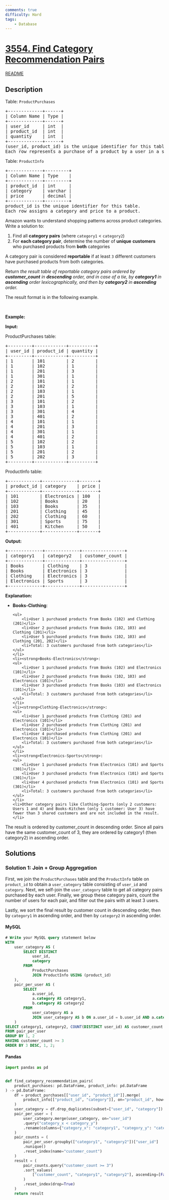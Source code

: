```yaml
---
comments: true
difficulty: Hard
tags:
    - Database
---
```


<!-- problem:start -->

# [3554. Find Category Recommendation Pairs](https://leetcode.com/problems/find-category-recommendation-pairs)

[README](/solution/3500-3599/3554.Find%20Category%20Recommendation%20Pairs/README.md)

## Description

<!-- description:start -->

<p>Table: <code>ProductPurchases</code></p>

<pre>
+-------------+------+
| Column Name | Type | 
+-------------+------+
| user_id     | int  |
| product_id  | int  |
| quantity    | int  |
+-------------+------+
(user_id, product_id) is the unique identifier for this table. 
Each row represents a purchase of a product by a user in a specific quantity.
</pre>

<p>Table: <code>ProductInfo</code></p>

<pre>
+-------------+---------+
| Column Name | Type    | 
+-------------+---------+
| product_id  | int     |
| category    | varchar |
| price       | decimal |
+-------------+---------+
product_id is the unique identifier for this table.
Each row assigns a category and price to a product.
</pre>

<p>Amazon wants to understand shopping patterns across product categories. Write a solution to:</p>

<ol>
	<li>Find all <strong>category pairs</strong> (where <code>category1</code> &lt; <code>category2</code>)</li>
	<li>For <strong>each category pair</strong>, determine the number of <strong>unique</strong> <strong>customers</strong> who purchased products from <strong>both</strong> categories</li>
</ol>

<p>A category pair is considered <strong>reportable</strong> if at least <code>3</code> different customers have purchased products from both categories.</p>

<p>Return <em>the result table of reportable category pairs ordered by <strong>customer_count</strong> in <strong>descending</strong> order, and in case of a tie, by <strong>category1</strong> in <strong>ascending</strong> order lexicographically, and then by <strong>category2</strong> in <strong>ascending</strong> order.</em></p>

<p>The result format is in the following example.</p>

<p>&nbsp;</p>
<p><strong class="example">Example:</strong></p>

<div class="example-block">
<p><strong>Input:</strong></p>

<p>ProductPurchases table:</p>

<pre class="example-io">
+---------+------------+----------+
| user_id | product_id | quantity |
+---------+------------+----------+
| 1       | 101        | 2        |
| 1       | 102        | 1        |
| 1       | 201        | 3        |
| 1       | 301        | 1        |
| 2       | 101        | 1        |
| 2       | 102        | 2        |
| 2       | 103        | 1        |
| 2       | 201        | 5        |
| 3       | 101        | 2        |
| 3       | 103        | 1        |
| 3       | 301        | 4        |
| 3       | 401        | 2        |
| 4       | 101        | 1        |
| 4       | 201        | 3        |
| 4       | 301        | 1        |
| 4       | 401        | 2        |
| 5       | 102        | 2        |
| 5       | 103        | 1        |
| 5       | 201        | 2        |
| 5       | 202        | 3        |
+---------+------------+----------+
</pre>

<p>ProductInfo table:</p>

<pre class="example-io">
+------------+-------------+-------+
| product_id | category    | price |
+------------+-------------+-------+
| 101        | Electronics | 100   |
| 102        | Books       | 20    |
| 103        | Books       | 35    |
| 201        | Clothing    | 45    |
| 202        | Clothing    | 60    |
| 301        | Sports      | 75    |
| 401        | Kitchen     | 50    |
+------------+-------------+-------+
</pre>

<p><strong>Output:</strong></p>

<pre class="example-io">
+-------------+-------------+----------------+
| category1   | category2   | customer_count |
+-------------+-------------+----------------+
| Books       | Clothing    | 3              |
| Books       | Electronics | 3              |
| Clothing    | Electronics | 3              |
| Electronics | Sports      | 3              |
+-------------+-------------+----------------+
</pre>

<p><strong>Explanation:</strong></p>

<ul>
	<li><strong>Books-Clothing</strong>:

    <ul>
    	<li>User 1 purchased products from Books (102) and Clothing (201)</li>
    	<li>User 2 purchased products from Books (102, 103) and Clothing (201)</li>
    	<li>User 5 purchased products from Books (102, 103) and Clothing (201, 202)</li>
    	<li>Total: 3 customers purchased from both categories</li>
    </ul>
    </li>
    <li><strong>Books-Electronics</strong>:
    <ul>
    	<li>User 1 purchased products from Books (102) and Electronics (101)</li>
    	<li>User 2 purchased products from Books (102, 103) and Electronics (101)</li>
    	<li>User 3 purchased products from Books (103) and Electronics (101)</li>
    	<li>Total: 3 customers purchased from both categories</li>
    </ul>
    </li>
    <li><strong>Clothing-Electronics</strong>:
    <ul>
    	<li>User 1 purchased products from Clothing (201) and Electronics (101)</li>
    	<li>User 2 purchased products from Clothing (201) and Electronics (101)</li>
    	<li>User 4 purchased products from Clothing (201) and Electronics (101)</li>
    	<li>Total: 3 customers purchased from both categories</li>
    </ul>
    </li>
    <li><strong>Electronics-Sports</strong>:
    <ul>
    	<li>User 1 purchased products from Electronics (101) and Sports (301)</li>
    	<li>User 3 purchased products from Electronics (101) and Sports (301)</li>
    	<li>User 4 purchased products from Electronics (101) and Sports (301)</li>
    	<li>Total: 3 customers purchased from both categories</li>
    </ul>
    </li>
    <li>Other category pairs like Clothing-Sports (only 2 customers: Users 1 and 4) and Books-Kitchen (only 1 customer: User 3) have fewer than 3 shared customers and are not included in the result.</li>

</ul>

<p>The result is ordered by customer_count in descending order. Since all pairs have the same customer_count of 3, they are ordered by category1 (then category2) in ascending order.</p>
</div>

<!-- description:end -->

## Solutions

<!-- solution:start -->

### Solution 1: Join + Group Aggregation

First, we join the `ProductPurchases` table and the `ProductInfo` table on `product_id` to obtain a `user_category` table consisting of `user_id` and `category`. Next, we self-join the `user_category` table to get all category pairs purchased by each user. Finally, we group these category pairs, count the number of users for each pair, and filter out the pairs with at least 3 users.

Lastly, we sort the final result by customer count in descending order, then by `category1` in ascending order, and then by `category2` in ascending order.

<!-- tabs:start -->

#### MySQL

```sql
# Write your MySQL query statement below
WITH
    user_category AS (
        SELECT DISTINCT
            user_id,
            category
        FROM
            ProductPurchases
            JOIN ProductInfo USING (product_id)
    ),
    pair_per_user AS (
        SELECT
            a.user_id,
            a.category AS category1,
            b.category AS category2
        FROM
            user_category AS a
            JOIN user_category AS b ON a.user_id = b.user_id AND a.category < b.category
    )
SELECT category1, category2, COUNT(DISTINCT user_id) AS customer_count
FROM pair_per_user
GROUP BY 1, 2
HAVING customer_count >= 3
ORDER BY 3 DESC, 1, 2;
```

#### Pandas

```python
import pandas as pd


def find_category_recommendation_pairs(
    product_purchases: pd.DataFrame, product_info: pd.DataFrame
) -> pd.DataFrame:
    df = product_purchases[["user_id", "product_id"]].merge(
        product_info[["product_id", "category"]], on="product_id", how="inner"
    )
    user_category = df.drop_duplicates(subset=["user_id", "category"])
    pair_per_user = (
        user_category.merge(user_category, on="user_id")
        .query("category_x < category_y")
        .rename(columns={"category_x": "category1", "category_y": "category2"})
    )
    pair_counts = (
        pair_per_user.groupby(["category1", "category2"])["user_id"]
        .nunique()
        .reset_index(name="customer_count")
    )
    result = (
        pair_counts.query("customer_count >= 3")
        .sort_values(
            ["customer_count", "category1", "category2"], ascending=[False, True, True]
        )
        .reset_index(drop=True)
    )
    return result
```

<!-- tabs:end -->

<!-- solution:end -->

<!-- problem:end -->
